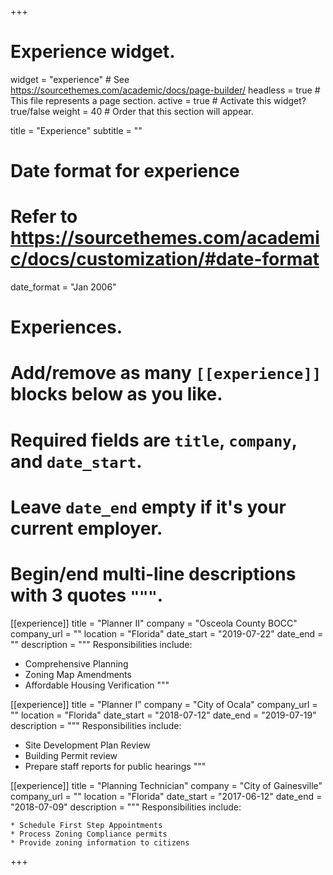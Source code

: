 +++
# Experience widget.
widget = "experience"  # See https://sourcethemes.com/academic/docs/page-builder/
headless = true  # This file represents a page section.
active = true  # Activate this widget? true/false
weight = 40  # Order that this section will appear.

title = "Experience"
subtitle = ""

# Date format for experience
#   Refer to https://sourcethemes.com/academic/docs/customization/#date-format
date_format = "Jan 2006"

# Experiences.
#   Add/remove as many `[[experience]]` blocks below as you like.
#   Required fields are `title`, `company`, and `date_start`.
#   Leave `date_end` empty if it's your current employer.
#   Begin/end multi-line descriptions with 3 quotes `"""`.
[[experience]]
  title = "Planner II"
  company = "Osceola County BOCC"
  company_url = ""
  location = "Florida"
  date_start = "2019-07-22"
  date_end = ""
  description = """
  Responsibilities include:

  * Comprehensive Planning
  * Zoning Map Amendments
  * Affordable Housing Verification
  """

[[experience]]
  title = "Planner I"
  company = "City of Ocala"
  company_url = ""
  location = "Florida"
  date_start = "2018-07-12"
  date_end = "2019-07-19"
  description = """
  Responsibilities include:

  * Site Development Plan Review
  * Building Permit review
  * Prepare staff reports for public hearings
  """

  [[experience]]
    title = "Planning Technician"
    company = "City of Gainesville"
    company_url = ""
    location = "Florida"
    date_start = "2017-06-12"
    date_end = "2018-07-09"
    description = """
    Responsibilities include:

    * Schedule First Step Appointments
    * Process Zoning Compliance permits
    * Provide zoning information to citizens
  

+++
